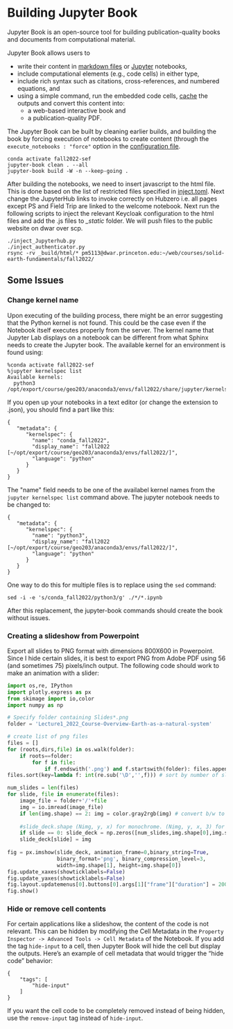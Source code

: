 # Building Jupyter Book

Jupyter Book is an open-source tool for building publication-quality books and documents from computational material.

Jupyter Book allows users to

* write their content in [markdown files](https://myst-parser.readthedocs.io/en/latest/) or [Jupyter](https://jupyter.org/) notebooks,
* include computational elements (e.g., code cells) in either type,
* include rich syntax such as citations, cross-references, and numbered equations, and
* using a simple command, run the embedded code cells, [cache](https://jupyter-cache.readthedocs.io/en/latest/) the outputs and convert this content into:
    * a web-based interactive book and
    * a publication-quality PDF.

The Jupyter Book can be built by cleaning earlier builds, and building the book by forcing execution of notebooks to create content (through the `execute_notebooks : "force"` option in the [configuration file](../../_config.yml).

```
conda activate fall2022-sef
jupyter-book clean . --all
jupyter-book build -W -n --keep-going .
```


After building the notebooks, we need to insert javascript to the html file. This is done based on the list of restricted files specified in [inject.toml](../../inject.toml). Next change the JupyterHub links to invoke correctly on Hubzero i.e. all pages except PS and Field Trip are linked to the welcome notebook. Next run the following scripts to inject the relevant Keycloak configuration to the html files and add the .js files to *_static* folder. We will push files to the public website on dwar over scp.

```
./inject_Jupyterhub.py
./inject_authenticator.py
rsync -rv _build/html/* pm5113@dwar.princeton.edu:~/web/courses/solid-earth-fundamentals/fall2022/
```

## Some Issues

### Change kernel name
Upon executing of the building process, there might be an error suggesting that the Python kernel is not found. This could be the case even if the Notebook itself executes properly from the server. The kernel name that Jupyter Lab displays on a notebook can be different from what Sphinx needs to create the Jupyter book. The available kernel for an environment is found using: 

```
%conda activate fall2022-sef
%jupyter kernelspec list
Available kernels:
  python3    /opt/export/course/geo203/anaconda3/envs/fall2022/share/jupyter/kernels/python3
```

If you open up your notebooks in a text editor (or change the extension to .json),
you should find a part like this:

```
{
   "metadata": {
      "kernelspec": {
        "name": "conda_fall2022",
        "display_name": "fall2022 [~/opt/export/course/geo203/anaconda3/envs/fall2022/]",
        "language": "python"
      }
   }
}
```

The "name" field needs to be one of the availabel kernel names from the `jupyter kernelspec list` command above. The jupyter notebook needs to be changed to:

```
{
   "metadata": {
      "kernelspec": {
        "name": "python3",
        "display_name": "fall2022 [~/opt/export/course/geo203/anaconda3/envs/fall2022/]",
        "language": "python"
      }
   }
}
```

One way to do this for multiple files is to replace using the `sed` command:

`sed -i -e 's/conda_fall2022/python3/g' ./*/*.ipynb`

After this replacement, the jupyter-book commands should create the book without issues.

### Creating a slideshow from Powerpoint

Export all slides to PNG format with dimensions 800X600 in Powerpoint. Since I hide certain slides, it is best to export PNG from Adobe PDF using 56 (and sometimes 75) pixels/inch output. The following code should work to make an animation with a slider:

```python
import os,re, IPython
import plotly.express as px
from skimage import io,color
import numpy as np

# Specify folder containing Slides*.png
folder = 'Lecture1_2022_Course-Overview-Earth-as-a-natural-system'

# create list of png files
files = []
for (roots,dirs,file) in os.walk(folder):
    if roots==folder:
        for f in file: 
            if f.endswith('.png') and f.startswith(folder): files.append(f)
files.sort(key=lambda f: int(re.sub('\D','',f))) # sort by number of slide

num_slides = len(files)
for slide, file in enumerate(files):
    image_file = folder+'/'+file
    img = io.imread(image_file)
    if len(img.shape) == 2: img = color.gray2rgb(img) # convert b/w to rgb
    
    #slide_deck.shape (Nimg, y, x) for monochrome. (Nimg, y, x, 3) for RGB color.
    if slide == 0: slide_deck = np.zeros([num_slides,img.shape[0],img.shape[1],img.shape[2]])
    slide_deck[slide] = img
    
fig = px.imshow(slide_deck, animation_frame=0,binary_string=True, 
                binary_format='png', binary_compression_level=3,
                width=img.shape[1], height=img.shape[0])
fig.update_xaxes(showticklabels=False)
fig.update_yaxes(showticklabels=False)
fig.layout.updatemenus[0].buttons[0].args[1]["frame"]["duration"] = 2000
fig.show()
```

### Hide or remove cell contents

For certain applications like a slideshow, the content of the code is not relevant. This can be hidden by modifying the Cell Metadata in the `Property Inspector -> Advanced Tools -> Cell Metadata` of the Notebook. If you add the tag `hide-input` to a cell, then Jupyter Book will hide the cell but display the outputs. Here’s an example of cell metadata that would trigger the “hide code” behavior:

```
{
    "tags": [
        "hide-input"
    ]
}
```
If you want the cell code to be completely removed instead of being hidden, use the `remove-input` tag instead of `hide-input`.
